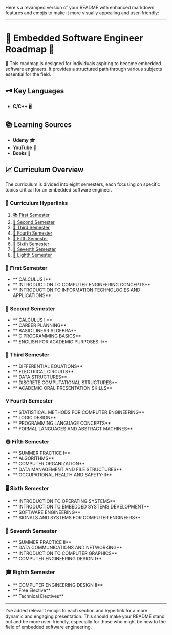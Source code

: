Here's a revamped version of your README with enhanced markdown features and emojis to make it more visually appealing and user-friendly:

---

# 🚀 Embedded Software Engineer Roadmap 🚀

🌟 This roadmap is designed for individuals aspiring to become embedded software engineers. It provides a structured path through various subjects essential for the field.

## 🗝️ Key Languages

- **C/C++** 🖥️

## 📚 Learning Sources

- **Udemy** 🎓
- **YouTube** 🎥
- **Books** 📖

## 📈 Curriculum Overview

The curriculum is divided into eight semesters, each focusing on specific topics critical for an embedded software engineer.

### 📎 Curriculum Hyperlinks

1. [📚 First Semester](#first-semester)
2. [📘 Second Semester](#second-semester)
3. [📙 Third Semester](#third-semester)
4. [📗 Fourth Semester](#fourth-semester)
5. [📒 Fifth Semester](#fifth-semester)
6. [📓 Sixth Semester](#sixth-semester)
7. [📔 Seventh Semester](#seventh-semester)
8. [📕 Eighth Semester](#eighth-semester)

### 🏁 First Semester

- ** CALCULUS I**
- ** INTRODUCTION TO COMPUTER ENGINEERING CONCEPTS**
- ** INTRODUCTION TO INFORMATION TECHNOLOGIES AND APPLICATIONS**

### 🚀 Second Semester

- ** CALCULUS II**
- ** CAREER PLANNING**
- ** BASIC LINEAR ALGEBRA**
- ** C PROGRAMMING BASICS**
- ** ENGLISH FOR ACADEMIC PURPOSES II**

### 🔢 Third Semester

- ** DIFFERENTIAL EQUATIONS**
- ** ELECTRICAL CIRCUITS**
- ** DATA STRUCTURES**
- ** DISCRETE COMPUTATIONAL STRUCTURES**
- ** ACADEMIC ORAL PRESENTATION SKILLS**

### 💡 Fourth Semester

- ** STATISTICAL METHODS FOR COMPUTER ENGINEERING**
- ** LOGIC DESIGN**
- ** PROGRAMMING LANGUAGE CONCEPTS**
- ** FORMAL LANGUAGES AND ABSTRACT MACHINES**

### 🌞 Fifth Semester

- ** SUMMER PRACTICE I**
- ** ALGORITHMS**
- ** COMPUTER ORGANIZATION**
- ** DATA MANAGEMENT AND FILE STRUCTURES**
- ** OCCUPATIONAL HEALTH AND SAFETY-II**

### 🖥️ Sixth Semester

- ** INTRODUCTION TO OPERATING SYSTEMS**
- ** INTRODUCTION TO EMBEDDED SYSTEMS DEVELOPMENT**
- ** SOFTWARE ENGINEERING**
- ** SIGNALS AND SYSTEMS FOR COMPUTER ENGINEERS**

### 🌅 Seventh Semester

- ** SUMMER PRACTICE II**
- ** DATA COMMUNICATIONS AND NETWORKING**
- ** INTRODUCTION TO COMPUTER GRAPHICS**
- ** COMPUTER ENGINEERING DESIGN I**

### 🎓 Eighth Semester

- ** COMPUTER ENGINEERING DESIGN II**
- ** Free Elective**
- ** Technical Electives**

---

I've added relevant emojis to each section and hyperlink for a more dynamic and engaging presentation. This should make your README stand out and be more user-friendly, especially for those who might be new to the field of embedded software engineering.
